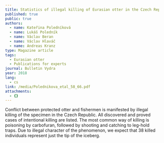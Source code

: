 ```yaml
---
title: Statistics of illegal killing of Eurasian otter in the Czech Republic
published: true
public: true
authors:
  - name: Kateřina Poledníková
  - name: Lukáš Poledník
  - name: Václav Beran
  - name: Václav Hlaváč
  - name: Andreas Kranz
type: Magazine article
tags:
  - Eurasian otter
  - Publications for experts
journal: Bulletin Vydra
year: 2018
lang:
  - cs
link: /media/Polednikova_etal_58_66.pdf
attachments:
  - {}
---
```

Conflict between protected otter and fishermen is manifested by illegal killing of the specimen in the Czech Republic. All discovered and proved cases of intentional killing are listed. The most common way of killing is poisoning by carbofuran, followed by shooting and catching to leg-hold traps. Due to illegal character of the phenomenon, we expect that 38 killed individuals represent just the tip of the iceberg.
